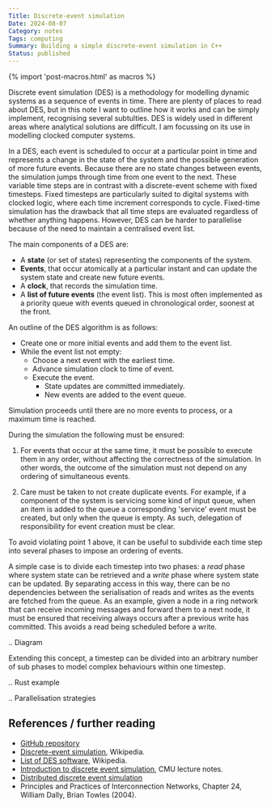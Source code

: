 ```yaml
---
Title: Discrete-event simulation
Date: 2024-08-07
Category: notes
Tags: computing
Summary: Building a simple discrete-event simulation in C++
Status: published
---
```


{% import 'post-macros.html' as macros %}

Discrete event simulation (DES) is a methodology for modelling dynamic systems
as a sequence of events in time. There are plenty of places to read about DES,
but in this note I want to outline how it works and can be simply implement,
recognising several subtulties. DES is widely used in different areas where
analytical solutions are difficult. I am focussing on its use in modelling
clocked computer systems.

In a DES, each event is scheduled to occur at a particular point in time and
represents a change in the state of the system and the possible generation of
more future events. Because there are no state changes between events, the
simulation jumps through time from one event to the next. These variable time
steps are in contrast with a discrete-event scheme with fixed timesteps. Fixed
timesteps are particularly suited to digital systems with clocked logic, where
each time increment corresponds to cycle. Fixed-time simulation has the
drawback that all time steps are evaluated regardless of whether anything
happens. However, DES can be harder to parallelise because of the need to
maintain a centralised event list.

The main components of a DES are:

- A **state** (or set of states) representing the components of the system.
- **Events**, that occur atomically at a particular instant and can update
  the system state and create new future events.
- A **clock**, that records the simulation time.
- A **list of future events** (the event list). This is most often implemented
  as a priority queue with events queued in chronological order, soonest at
  the front.

An outline of the DES algorithm is as follows:

- Create one or more initial events and add them to the event list.
- While the event list not empty:
  * Choose a next event with the earliest time.
  * Advance simulation clock to time of event.
  * Execute the event.
    - State updates are committed immediately.
    - New events are added to the event queue.

Simulation proceeds until there are no more events to process, or a maximum
time is reached.

During the simulation the following must be ensured:

1. For events that occur at the same time, it must be possible to execute them
  in any order, without affecting the correctness of the simulation. In other
  words, the outcome of the simulation must not depend on any ordering of
  simultaneous events.

2. Care must be taken to not create duplicate events. For example, if a
  component of the system is servicing some kind of input queue, when an item
  is added to the queue a corresponding 'service' event must be created, but only
  when the queue is empty. As such, delegation of responsibility for event
  creation must be clear.

To avoid violating point 1 above, it can be useful to subdivide each time
step into several phases to impose an ordering of events.

A simple case is to divide each timestep into two phases: a *read* phase where
system state can be retrieved and a *write* phase where system state can be
updated. By separating access in this way, there can be no dependencies between
the serialisation of reads and writes as the events are fetched from the queue.
As an example, given a node in a ring network that can receive incoming
messages and forward them to a next node, it must be ensured that receiving
always occurs after a previous write has committed. This avoids a read being
scheduled before a write.

.. Diagram

Extending this concept, a timestep can be divided into an arbitrary number of
sub phases to model complex behaviours within one timestep.

.. Rust example

.. Parallelisation strategies



## References / further reading

- [GitHub repository](https://github.com/jameshanlon/discrete-event-simulator)
- [Discrete-event simulation](https://en.wikipedia.org/wiki/Discrete-event_simulation), Wikipedia.
- [List of DES software](https://en.wikipedia.org/wiki/List_of_discrete_event_simulation_software), Wikipedia.
- [Introduction to discrete event simulation](https://www.cs.cmu.edu/~music/cmsip/readings/intro-discrete-event-sim.html), CMU lecture notes.
- [Distributed discrete event simulation](https://dl.acm.org/doi/pdf/10.1145/6462.6485)
- Principles and Practices of Interconnection Networks, Chapter 24, William Dally, Brian Towles (2004).
